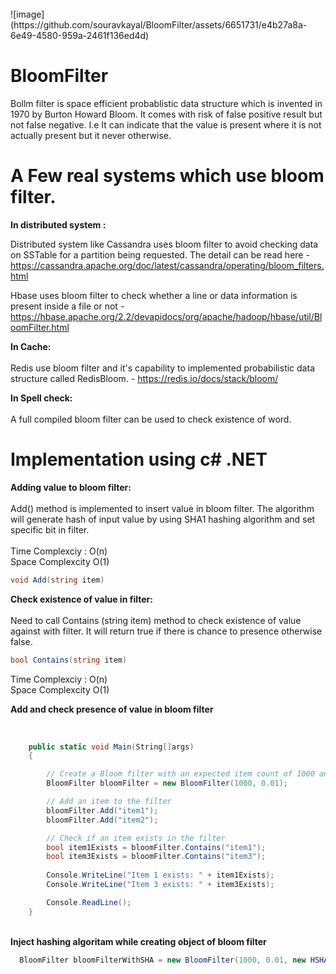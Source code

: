 <br/>
![image](https://github.com/souravkayal/BloomFilter/assets/6651731/e4b27a8a-6e49-4580-959a-2461f136ed4d)

<br/>

# BloomFilter

Bollm filter is space efficient probablistic data structure which is invented in 1970 by Burton Howard Bloom. It comes with risk of false positive result but not false negative. 
I.e It can indicate that the value is present where it is not actually present but it never otherwise. 

# A Few real systems which use bloom filter.

<b> In distributed system : </b>

Distributed system like Cassandra uses bloom filter to avoid checking data on SSTable for a partition being requested. The detail can be read here - https://cassandra.apache.org/doc/latest/cassandra/operating/bloom_filters.html

Hbase uses bloom filter to check whether a line or data information is present inside a file or not - https://hbase.apache.org/2.2/devapidocs/org/apache/hadoop/hbase/util/BloomFilter.html

<b> In Cache: </b> </br></br>
Redis use bloom filter and it's capability to implemented probabilistic data structure called RedisBloom. - https://redis.io/docs/stack/bloom/

<b> In Spell check: </b> <br/></br>
A full compiled bloom filter can be used to check existence of word. 

# Implementation using c# .NET 

<b> Adding value to bloom filter: </b> <br><br>
Add() method is implemented to insert value in bloom filter. The algorithm will generate hash of input value by using SHA1 hashing algorithm and set specific bit in filter.  
</br>
Time Complexciy : O(n) </br>
Space Complexcity O(1)

```cs
void Add(string item)
```

<b> Check existence of value in filter: </b> <br><br>
Need to call Contains (string item) method to check existence of value against with filter. It will return true if there is chance to presence otherwise false.

```cs
bool Contains(string item)
```

Time Complexciy : O(n) </br>
Space Complexcity O(1)

<b> Add and check presence of value in bloom filter </b> <br> <br>

```cs

    public static void Main(String[]args)
    {

        // Create a Bloom filter with an expected item count of 1000 and false positive rate of 0.01
        BloomFilter bloomFilter = new BloomFilter(1000, 0.01);

        // Add an item to the filter
        bloomFilter.Add("item1"); 
        bloomFilter.Add("item2");

        // Check if an item exists in the filter
        bool item1Exists = bloomFilter.Contains("item1"); 
        bool item3Exists = bloomFilter.Contains("item3");
        
        Console.WriteLine("Item 1 exists: " + item1Exists);
        Console.WriteLine("Item 3 exists: " + item3Exists);

        Console.ReadLine();
    }
```  
<br> <b> Inject hashing algoritam while creating object of bloom filter </b>
 
```cs
  BloomFilter bloomFilterWithSHA = new BloomFilter(1000, 0.01, new HSHA1());
```
 
 
 
